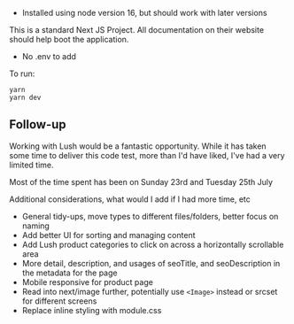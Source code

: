 

- Installed using node version 16, but should work with later versions

This is a standard Next JS Project. All documentation on their website should help boot the application.

- No .env to add

To run:

```
yarn
yarn dev

```

## Follow-up

Working with Lush would be a fantastic opportunity. While it has taken some time to deliver this code test, more than I'd have liked, I've had a very limited time.

Most of the time spent has been on Sunday 23rd and Tuesday 25th July

Additional considerations, what would I add if I had more time, etc

- General tidy-ups, move types to different files/folders, better focus on naming
- Add better UI for sorting and managing content
- Add Lush product categories to click on across a horizontally scrollable area
- More detail, description, and usages of seoTitle, and seoDescription in the metadata for the page
- Mobile responsive for product page
- Read into next/image further, potentially use `<Image>` instead or srcset for different screens
- Replace inline styling with module.css
